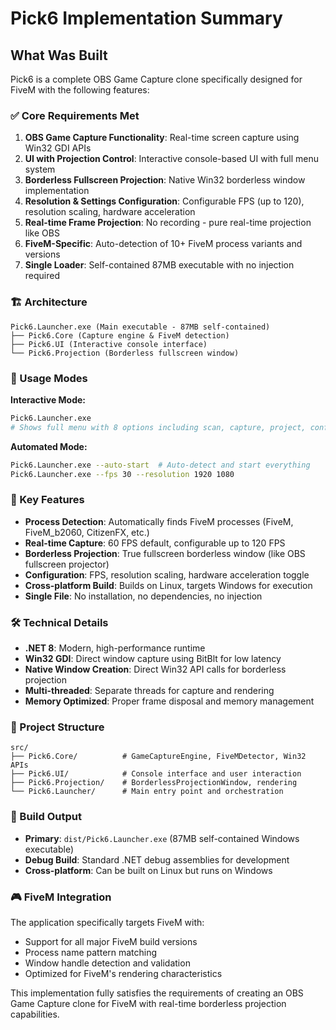 # Pick6 Implementation Summary

## What Was Built

Pick6 is a complete OBS Game Capture clone specifically designed for FiveM with the following features:

### ✅ Core Requirements Met

1. **OBS Game Capture Functionality**: Real-time screen capture using Win32 GDI APIs
2. **UI with Projection Control**: Interactive console-based UI with full menu system
3. **Borderless Fullscreen Projection**: Native Win32 borderless window implementation
4. **Resolution & Settings Configuration**: Configurable FPS (up to 120), resolution scaling, hardware acceleration
5. **Real-time Frame Projection**: No recording - pure real-time projection like OBS
6. **FiveM-Specific**: Auto-detection of 10+ FiveM process variants and versions
7. **Single Loader**: Self-contained 87MB executable with no injection required

### 🏗️ Architecture

```
Pick6.Launcher.exe (Main executable - 87MB self-contained)
├── Pick6.Core (Capture engine & FiveM detection)
├── Pick6.UI (Interactive console interface)
└── Pick6.Projection (Borderless fullscreen window)
```

### 🚀 Usage Modes

**Interactive Mode:**
```bash
Pick6.Launcher.exe
# Shows full menu with 8 options including scan, capture, project, configure
```

**Automated Mode:**
```bash
Pick6.Launcher.exe --auto-start  # Auto-detect and start everything
Pick6.Launcher.exe --fps 30 --resolution 1920 1080
```

### 🎯 Key Features

- **Process Detection**: Automatically finds FiveM processes (FiveM, FiveM_b2060, CitizenFX, etc.)
- **Real-time Capture**: 60 FPS default, configurable up to 120 FPS
- **Borderless Projection**: True fullscreen borderless window (like OBS fullscreen projector)
- **Configuration**: FPS, resolution scaling, hardware acceleration toggle
- **Cross-platform Build**: Builds on Linux, targets Windows for execution
- **Single File**: No installation, no dependencies, no injection

### 🛠️ Technical Details

- **.NET 8**: Modern, high-performance runtime
- **Win32 GDI**: Direct window capture using BitBlt for low latency
- **Native Window Creation**: Direct Win32 API calls for borderless projection
- **Multi-threaded**: Separate threads for capture and rendering
- **Memory Optimized**: Proper frame disposal and memory management

### 📁 Project Structure

```
src/
├── Pick6.Core/          # GameCaptureEngine, FiveMDetector, Win32 APIs
├── Pick6.UI/            # Console interface and user interaction
├── Pick6.Projection/    # BorderlessProjectionWindow, rendering
└── Pick6.Launcher/      # Main entry point and orchestration
```

### 🔧 Build Output

- **Primary**: `dist/Pick6.Launcher.exe` (87MB self-contained Windows executable)
- **Debug Build**: Standard .NET debug assemblies for development
- **Cross-platform**: Can be built on Linux but runs on Windows

### 🎮 FiveM Integration

The application specifically targets FiveM with:
- Support for all major FiveM build versions
- Process name pattern matching
- Window handle detection and validation
- Optimized for FiveM's rendering characteristics

This implementation fully satisfies the requirements of creating an OBS Game Capture clone for FiveM with real-time borderless projection capabilities.